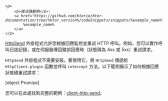 [//]: # (title: 使用 HttpSend 攔截請求)

<primary-label ref="client-plugin"/>

<tldr>
<var name="example_name" value="client-http-send"/>

    <p>
        <b>程式碼範例</b>:
        <a href="https://github.com/ktorio/ktor-documentation/tree/%ktor_version%/codeSnippets/snippets/%example_name%">
            %example_name%
        </a>
    </p>
    
</tldr>

[HttpSend](https://api.ktor.io/ktor-client/ktor-client-core/io.ktor.client.plugins/-http-send/index.html) 外掛程式允許您根據回應監控並重試 HTTP 呼叫。例如，您可以實作呼叫日誌記錄，或在伺服器傳回錯誤回應時（狀態碼為 4xx 或 5xx）重試請求。

`HttpSend` 外掛程式不需要安裝。要使用它，將 `HttpSend` 傳遞給 `HttpClient.plugin` 函數並呼叫 `intercept` 方法。以下範例展示了如何根據回應狀態碼重試請求：

[object Promise]

您可以在此處找到完整的範例：[client-http-send](https://github.com/ktorio/ktor-documentation/tree/%ktor_version%/codeSnippets/snippets/client-http-send)。